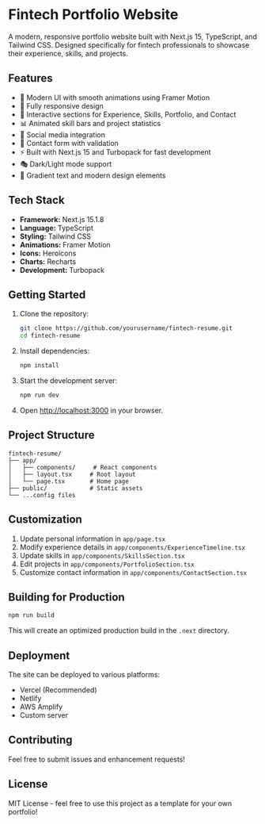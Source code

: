 # Fintech Portfolio Website

A modern, responsive portfolio website built with Next.js 15, TypeScript, and Tailwind CSS. Designed specifically for fintech professionals to showcase their experience, skills, and projects.

## Features

- 🎨 Modern UI with smooth animations using Framer Motion
- 📱 Fully responsive design
- 🎯 Interactive sections for Experience, Skills, Portfolio, and Contact
- 📊 Animated skill bars and project statistics
- 🔗 Social media integration
- 📝 Contact form with validation
- ⚡ Built with Next.js 15 and Turbopack for fast development
- 🎭 Dark/Light mode support
- 🎨 Gradient text and modern design elements

## Tech Stack

- **Framework:** Next.js 15.1.8
- **Language:** TypeScript
- **Styling:** Tailwind CSS
- **Animations:** Framer Motion
- **Icons:** Heroicons
- **Charts:** Recharts
- **Development:** Turbopack

## Getting Started

1. Clone the repository:
   ```bash
   git clone https://github.com/yourusername/fintech-resume.git
   cd fintech-resume
   ```

2. Install dependencies:
   ```bash
   npm install
   ```

3. Start the development server:
   ```bash
   npm run dev
   ```

4. Open [http://localhost:3000](http://localhost:3000) in your browser.

## Project Structure

```
fintech-resume/
├── app/
│   ├── components/     # React components
│   ├── layout.tsx     # Root layout
│   └── page.tsx       # Home page
├── public/            # Static assets
└── ...config files
```

## Customization

1. Update personal information in `app/page.tsx`
2. Modify experience details in `app/components/ExperienceTimeline.tsx`
3. Update skills in `app/components/SkillsSection.tsx`
4. Edit projects in `app/components/PortfolioSection.tsx`
5. Customize contact information in `app/components/ContactSection.tsx`

## Building for Production

```bash
npm run build
```

This will create an optimized production build in the `.next` directory.

## Deployment

The site can be deployed to various platforms:

- Vercel (Recommended)
- Netlify
- AWS Amplify
- Custom server

## Contributing

Feel free to submit issues and enhancement requests!

## License

MIT License - feel free to use this project as a template for your own portfolio!
